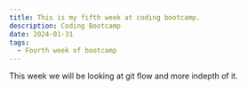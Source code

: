 ```yaml
---
title: This is my fifth week at coding bootcamp.
description: Coding Bootcamp
date: 2024-01-31
tags:
  - Fourth week of bootcamp
---
```


This week we will be looking at git flow and more indepth of it.
